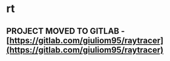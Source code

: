 # rt
## PROJECT MOVED TO GITLAB - [https://gitlab.com/giuliom95/raytracer](https://gitlab.com/giuliom95/raytracer)
